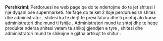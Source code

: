 **Pershkrimi**: Perdoruesi ne web page qe do te ndertojme do te jet shitesi i nje dyqani ose supermarketi. Ne faqe
            do te ket 2 lloje perdoruesish shites dhe administrator , shitesi ka te derjt te presi fatura dhe 
            ti printoj ato kurse administratori dhe mund ti fshije . Administratori mund te shtoj dhe te heqe 
            produkte ndersa shitesi vetem te shikoj gjendjen e tyre , shitesi dhe administratori mund te shikojne
            e gjitha artikujt te shitur . 
